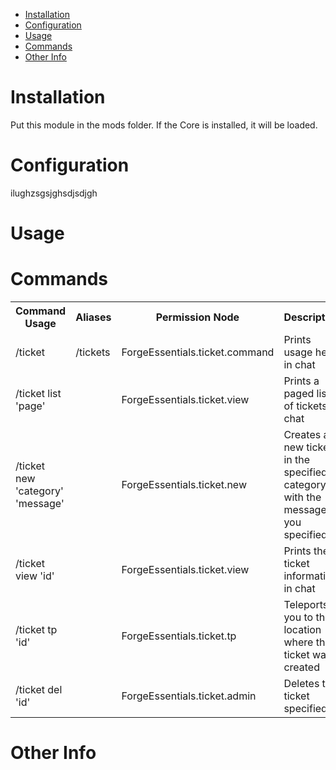 * [Installation](#install)
* [Configuration](#config)
* [Usage](#use)
* [Commands](#command)
* [Other Info](#other)

# Installation <a name="install"></a>
Put this module in the mods folder. If the Core is installed, it will be loaded.

# Configuration <a name="config"></a>
ilughzsgsjghsdjsdjgh

# Usage <a name="use"></a>


# Commands <a name="command"></a>
<table>
	<tr>
		<th>Command Usage</th>
		<th>Aliases</th>
		<th>Permission Node</th>
		<th>Description</th>
	</tr>
	<tr>
		<td>/ticket</td>
		<td>/tickets</td>
		<td>ForgeEssentials.ticket.command</td>
		<td>Prints usage help in chat</td>
	</tr>
	<tr>
		<td>/ticket list 'page'</td>
		<td></td>
		<td>ForgeEssentials.ticket.view</td>
		<td>Prints a paged list of tickets in chat</td>
	</tr>
	<tr>
		<td>/ticket new 'category' 'message'</td>
		<td></td>
		<td>ForgeEssentials.ticket.new</td>
		<td>Creates a new ticket in the specified category with the message you specified</td>
	</tr>
	<tr>
		<td>/ticket view 'id'</td>
		<td></td>
		<td>ForgeEssentials.ticket.view</td>
		<td>Prints the ticket information in chat</td>
	</tr>
	<tr>
		<td>/ticket tp 'id'</td>
		<td></td>
		<td>ForgeEssentials.ticket.tp</td>
		<td>Teleports you to the location where the ticket was created</td>
	</tr>
	<tr>
		<td>/ticket del 'id'</td>
		<td></td>
		<td>ForgeEssentials.ticket.admin</td>
		<td>Deletes the ticket specified</td>
	</tr>
	<tr>
</table>


# Other Info <a name="other"></a>
